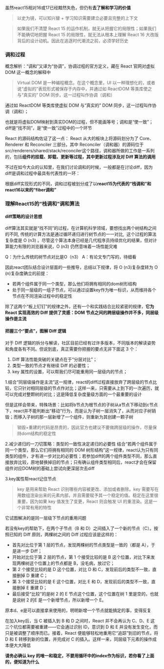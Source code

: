 虽然react15相对16或17已经黯然失色，但仍有**去了解和学习的价值**

> 以史为镜，可以知兴替 + 学习知识需要建立必要且完整的上下文

> 如果我们不清楚 React 15 的运作机制，就无从把握它的局限性；如果我们不能确切地把握 React 15 的局限性，就无法从根本上理解 React 16 大改版背后的设计动机。因此在追逐时代潮流之前，必须学好历史

### 调和过程

概念解析：“调和”又译为“协调”，协调过程的官方定义，藏在 React 官网对虚拟 DOM 这一概念的解释中
> Virtual DOM 是一种编程概念。在这个概念里，UI 以一种理想化的，或者说“虚拟的”表现形式被保存于内存中，并通过如 ReactDOM 等类库使之与“真实的” DOM 同步。这一过程叫作协调（调和）

通过如 ReactDOM 等类库使虚拟 DOM 与“真实的” DOM 同步，这一过程叫作协调（调和）；


也就是将虚拟DOM映射到真实DOM的过程，但不能画等号；调和是“使一致”；diff是“找不同”，是“使一致”过程中的一个环节


React 的源码结构佐证了这一点：
React 从大的板块上将源码划分为了 Core、Renderer 和 Reconciler 三部分。其中 Reconciler（调和器）的源码位于src/renderers/shared/stack/reconciler这个路径，调和器所做的工作是一系列的，包括**组件的挂载、卸载、更新等过程，其中更新过程涉及对 Diff 算法的调用**

不过在如今大众的认知里，在我们讨论调和的时候，一般都是在讨论diff，因为diff是调和过程中最具有代表性的一环：

根据diff实现形式的不同，调和过程被划分成了以**react15为代表的“栈调和”和react16以来的“fiber调和”**

### 理解React15的“栈调和”调和算法

#### diff策略的设计思想
diff算法其实就是“找不同”的过程，在计算机科学领域，要想找出两个树结构之间的不同, 传统的计算方法是通过循环递归进行树节点的一一对比,  这个过程的算法复杂度是 O (n3) 。尽管这个算法本身已经是几代程序员持续优化的结果，但对计算能力有限的浏览器来说，O (n3) 仍然意味着一场性能灾难

Q：为什么传统的树节点对比是O（n3）
A：有论文专门写的，待细看

因此react团队结合设计层面的一些推导，总结以下规律，将 O (n3)复杂度转为 O (n)复杂度确立的前提：
- 若两个组件属于同一个类型，那么他们将拥有相同的dom树形结构
- 处于同一层级的一组子节点，可以通过设置key作为唯一标识，从而维持各个节点在不同渲染过程中的稳定性

除了这两个“板上钉钉”的规律之外，还有一个和实践结合比较紧密的规律，**它为 React 实现高效的 Diff 提供了灵感：DOM 节点之间的跨层级操作并不多，同层级操作是主流**

#### 把握三个“要点”，图解 Diff 逻辑
对于 Diff 逻辑的拆分与解读，社区目前已经有过许多版本，不同版本的解读姿势和角度各有不同。但说到底，真正需要你把握的要点无非下面这 3 个：
1. Diff 算法性能突破的关键点在于“分层对比”；
2. 类型一致的节点才有继续 Diff 的必要性；
3. key 属性的设置，可以帮我们尽可能重用同一层级内的节点；

1.结合“同层级操作是主流”这一规律，react的diff过程直接放弃了跨层级的节点比较，它只针对相同层级的节点作对比；这样一来，只需要从上到下的一次遍历，就可以完成对整颗树的对比；这是降低复杂度量级方面的一个最重要的设计

但是这样会带来，特殊场景：比如将b节点为根节点的子树从a节点下移动到c节点下，react并不能判断出“移动”行为，而是认为子树一层消失了，从而对应子树销毁；而移入子树的那一层新增了一个组件，则重新为其创建一颗子树

> 销毁+重建的代码是昂贵的，因此官方也建议不要做跨层级的操作，尽量保持dom结构的稳定性

2.减少递归的一刀切策略：类型的一致性决定递归的必要性
结合“若两个组件属于同一个类型，那么它们将拥有相同的 DOM 树形结构”这一规律，react认为只有同类型的组件，才有进一步对比的必要性；若参加diff的两个组件类型不同，那么直接放弃比较，原地替换掉旧的节点；只有确认组件类型相同后，react才会在保留组件对应DOM树的基础上尝试向更深层次去diff

3.key属性帮react记住节点

> key 是用来帮助 React 识别哪些内容被更改、添加或者删除。key 需要写在用数组渲染出来的元素内部，并且需要赋予其一个稳定的值。稳定在这里很重要，因为如果 key 值发生了变更，React 则会触发 UI 的重渲染。这是一个非常有用的特性

它试图解决的是同一层级下节点的重用问题

若没有key的帮助下，在两个子节点（B 和 D）之间插入了一个新的节点（C）。按照已知的 Diff 原则，两棵树之间的 Diff 过程应该是这样的：
- 首先对比位于第 1 层的节点，发现两棵树的节点类型是一致的（都是 A），于是进一步 Diff；
- 开始对比位于第 2 层的节点，第 1 个接受比较的是 B 这个位置，对比下来发现两棵树这个位置上的节点都是 B，没毛病，放过它；
- 第 2 个接受比较的是 D 这个位置，对比 D 和 C，发现前后的类型不一致，直接删掉 D 重建 C；
- 第 3 个接受比较的是 E 这个位置，对比 E 和 D，发现前后的类型不一致，直接删掉 E 重建 D；
- 最后接受“比较”的是树 2 的 E 节点这个位置，这个位置在树 1 里是空的，也就是说树 2 的E 是一个新增节点，所以新增一个 E。

原本d、e是可以直接拿来使用的，明明新增一个节点就能搞定的事，变得反复

在加入key后，当 C 被插入到 B 和 D 之间时，React 并不会再认为 C、D、E 这三个坑位都需要被重建——它会通过识别 ID，意识到 D 和 E 并没有发生变化，而只是被调整了顺序而已。接着，React 便能够轻松地重用它“追踪”到旧的节点，将 D 和 E 转移到新的位置，并完成对 C 的插入。这样一来，同层级下元素的操作成本便大大降低

**请务必确认 key 的唯一和稳定，不要用循环中的index作为标识，若你看了上面的，便知道为什么**



